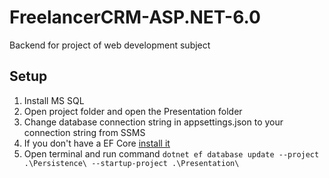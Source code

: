 # FreelancerCRM-ASP.NET-6.0
Backend for project of web development subject

## Setup
1. Install MS SQL
2. Open project folder and open the Presentation folder
3. Change database connection string in appsettings.json to your connection string from SSMS
3. If you don't have a EF Core [install it](https://learn.microsoft.com/en-us/ef/core/cli/dotnet)
4. Open terminal and run command `dotnet ef database update --project .\Persistence\ --startup-project .\Presentation\`
